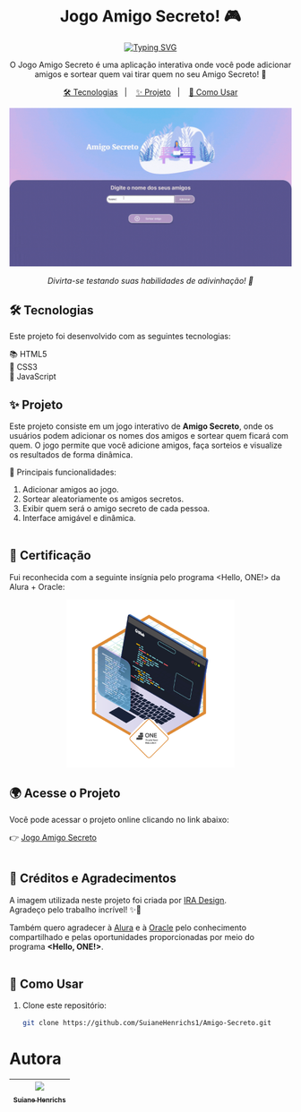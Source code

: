<h1 align="center">Jogo Amigo Secreto! 🎮</h1>

<div align="center">
  <a href="https://git.io/typing-svg">
    <img src="https://readme-typing-svg.demolab.com?font=Fira+Code&pause=1000&color=AD50C0&center=true&vCenter=true&repeat=true&width=435&lines=Jogo+Amigo+Secreto!+🎁" alt="Typing SVG" />
  </a>
</div>

<p align="center">
  O Jogo Amigo Secreto é uma aplicação interativa onde você pode adicionar amigos e sortear quem vai tirar quem no seu Amigo Secreto! 🎁
</p>

<p align="center">
  <a href="#-tecnologias">🛠 Tecnologias</a>&nbsp;&nbsp;&nbsp;|&nbsp;&nbsp;&nbsp;
  <a href="#-projeto">✨ Projeto</a>&nbsp;&nbsp;&nbsp;|&nbsp;&nbsp;&nbsp;
  <a href="#-como-usar">🧠 Como Usar</a>
</p>

<p align="center">
  <img src="https://github.com/SuianeHenrichs1/Amigo-Secreto/blob/main/assets/alura-challeng.gif" alt="Insígnia Oracle Next Education" width="900">
</p>

<p align="center">
  <i>Divirta-se testando suas habilidades de adivinhação! 🎯</i>
</p>



## 🛠 Tecnologias

Este projeto foi desenvolvido com as seguintes tecnologias:  

📚 HTML5  
🎨 CSS3  
📜 JavaScript  



## ✨ Projeto

Este projeto consiste em um jogo interativo de **Amigo Secreto**, onde os usuários podem adicionar os nomes dos amigos e sortear quem ficará com quem. O jogo permite que você adicione amigos, faça sorteios e visualize os resultados de forma dinâmica.

🎯 Principais funcionalidades:
1. Adicionar amigos ao jogo.
2. Sortear aleatoriamente os amigos secretos.
3. Exibir quem será o amigo secreto de cada pessoa.
4. Interface amigável e dinâmica.
&nbsp;  
&nbsp;

## 🏅 Certificação

Fui reconhecida com a seguinte insígnia pelo programa <Hello, ONE!> da Alura + Oracle:

<p align="center">
  <img src="https://raw.githubusercontent.com/SuianeHenrichs1/Amigo-Secreto/main/assets/ff043987-239b-4661-bdb1-7f4ca6092c48.webp" alt="Insígnia Oracle Next Education" width="300">
</p>


## 🌍 Acesse o Projeto

Você pode acessar o projeto online clicando no link abaixo:

👉 [Jogo Amigo Secreto](https://suianehenrichs1.github.io/Amigo-Secreto/)
&nbsp;  
&nbsp;  

## 💜 Créditos e Agradecimentos

A imagem utilizada neste projeto foi criada por [IRA Design](https://iradesign.io).  
Agradeço pelo trabalho incrível! ✨💛  

Também quero agradecer à [Alura](https://github.com/alura-cursos) e à [Oracle](https://github.com/oracle) pelo conhecimento compartilhado e pelas oportunidades proporcionadas por meio do programa **<Hello, ONE!>**.
&nbsp;  
&nbsp;  


## 🧠 Como Usar

1. Clone este repositório:

   ```bash
   git clone https://github.com/SuianeHenrichs1/Amigo-Secreto.git

# Autora

| [<img loading="lazy" src="https://github.com/SuianeHenrichs1.png" width=115><br><sub>Suiane Henrichs</sub>](https://github.com/SuianeHenrichs1) |
| :---: |


